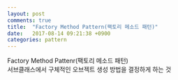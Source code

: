 ```yaml
---
layout: post
comments: true
title:  "Factory Method Pattern(팩토리 메소드 패턴)"
date:   2017-08-14 09:21:38 +0900
categories: pattern
---
```

Factory Method Pattenr(팩토리 메소드 패턴)  
서브클래스에서 구체적인 오브젝트 생성 방법을 결정하게 하는 것
